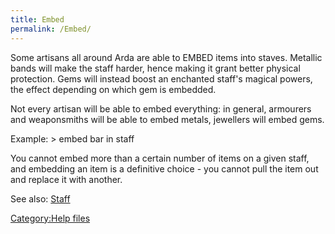 ```yaml
---
title: Embed
permalink: /Embed/
---
```


Some artisans all around Arda are able to EMBED items into staves.
Metallic bands will make the staff harder, hence making it grant better
physical protection. Gems will instead boost an enchanted staff's
magical powers, the effect depending on which gem is embedded.

Not every artisan will be able to embed everything: in general,
armourers and weaponsmiths will be able to embed metals, jewellers will
embed gems.

Example: \> embed bar in staff

You cannot embed more than a certain number of items on a given staff,
and embedding an item is a definitive choice - you cannot pull the item
out and replace it with another.

See also: [Staff](Staff "wikilink")

[Category:Help files](Category:Help_files "wikilink")